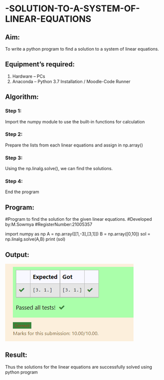 # -SOLUTION-TO-A-SYSTEM-OF-LINEAR-EQUATIONS
## Aim:
To write a python program to find a solution to a system of linear equations.
## Equipment’s required:
1. 	Hardware – PCs
2. 	Anaconda – Python 3.7 Installation / Moodle-Code Runner
## Algorithm:
### Step 1: 
Import the numpy module to use the built-in functions for calculation
### Step 2: 
Prepare the lists from each linear equations and assign in np.array()
### Step 3: 
Using the np.linalg.solve(), we can find the solutions.
### Step 4: 
End the program
## Program:
#Program to find the solution for the given linear equations.
#Developed by:M.Sowmya
#RegisterNumber:21005357

import numpy as np
A = np.array([[1,-3],[3,1]])
B = np.array([0,10])
sol = np.linalg.solve(A,B)
print (sol)

## Output:
![output](https://github.com/MSowmya28/-SOLUTION-TO-A-SYSTEM-OF-LINEAR-EQUATIONS/blob/main/linear.png?raw=true)
## Result: 
Thus the solutions for the linear equations are successfully solved using python program

